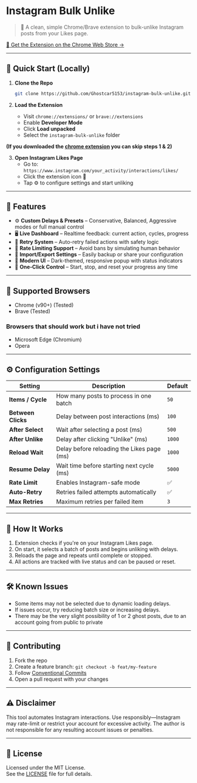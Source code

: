 # Instagram Bulk Unlike

> 🔧 A clean, simple Chrome/Brave extension to bulk-unlike Instagram posts from your Likes page.

[🧩 Get the Extension on the Chrome Web Store →](https://chromewebstore.google.com/detail/instagram-bulk-unlike/cebcpbhkblcbdbblgpaelhfoldffenlj)

---

## 🚀 Quick Start (Locally)

1. **Clone the Repo**
   ```bash
   git clone https://github.com/Ghostcar5153/instagram-bulk-unlike.git
   ```

2. **Load the Extension**
   - Visit `chrome://extensions/` or `brave://extensions`
   - Enable **Developer Mode**
   - Click **Load unpacked**
   - Select the `instagram-bulk-unlike` folder

**(If you downloaded the [chrome extension]((https://chromewebstore.google.com/detail/instagram-bulk-unlike/cebcpbhkblcbdbblgpaelhfoldffenlj)) you can skip steps 1 & 2)**

3. **Open Instagram Likes Page**
   - Go to: `https://www.instagram.com/your_activity/interactions/likes/`
   - Click the extension icon 🧩
   - Tap ⚙️ to configure settings and start unliking

---

## 🎯 Features

- ⚙️ **Custom Delays & Presets** – Conservative, Balanced, Aggressive modes or full manual control
- 🖥️ **Live Dashboard** – Realtime feedback: current action, cycles, progress
- 🔄 **Retry System** – Auto-retry failed actions with safety logic
- 🧠 **Rate Limiting Support** – Avoid bans by simulating human behavior
- 💾 **Import/Export Settings** – Easily backup or share your configuration
- 🧼 **Modern UI** – Dark-themed, responsive popup with status indicators
- 🔘 **One‑Click Control** – Start, stop, and reset your progress any time

---

## 💽 Supported Browsers

- Chrome (v90+) (Tested)
- Brave (Tested)
### Browsers that should work but i have not tried
- Microsoft Edge (Chromium)
- Opera

---

## ⚙️ Configuration Settings

| Setting            | Description                                | Default |
|--------------------|--------------------------------------------|---------|
| **Items / Cycle**  | How many posts to process in one batch     | `50`    |
| **Between Clicks** | Delay between post interactions (ms)       | `100`   |
| **After Select**   | Wait after selecting a post (ms)           | `500`   |
| **After Unlike**   | Delay after clicking "Unlike" (ms)         | `1000`  |
| **Reload Wait**    | Delay before reloading the Likes page (ms) | `1000`  |
| **Resume Delay**   | Wait time before starting next cycle (ms)  | `5000`  |
| **Rate Limit**     | Enables Instagram-safe mode                | ✅       |
| **Auto-Retry**     | Retries failed attempts automatically      | ✅       |
| **Max Retries**    | Maximum retries per failed item            | `3`     |

---

## 🔄 How It Works

1. Extension checks if you're on your Instagram Likes page.
2. On start, it selects a batch of posts and begins unliking with delays.
3. Reloads the page and repeats until complete or stopped.
4. All actions are tracked with live status and can be paused or reset.

---

## 🛠️ Known Issues

- Some items may not be selected due to dynamic loading delays.
- If issues occur, try reducing batch size or increasing delays.
- There may be the very slight possibility of 1 or 2 ghost posts, due to an account going from public to private

---

## 🙌 Contributing

1. Fork the repo
2. Create a feature branch: `git checkout -b feat/my-feature`
3. Follow [Conventional Commits](https://www.conventionalcommits.org/)
4. Open a pull request with your changes

---

## ⚠️ Disclaimer

This tool automates Instagram interactions. Use responsibly—Instagram may rate-limit or restrict your account for excessive activity. The author is not responsible for any resulting account issues or penalties.

---

## 📄 License

Licensed under the MIT License.  
See the [LICENSE](./LICENSE) file for full details.